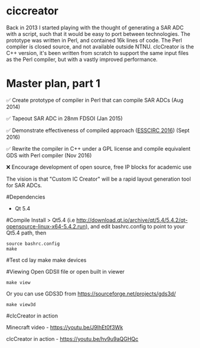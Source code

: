 # ciccreator
Back in 2013 I started playing with the thought of generating a SAR ADC with a script, such that it would be easy to port between technologies. The prototype was written in Perl, and contained 16k lines of code. The Perl compiler is closed source, and not available outside NTNU. cIcCreator is the C++ version, it's been written from scratch to support the same input files as the Perl compiler, but with a vastly improved performance. 

# Master plan, part 1
:white_check_mark: Create prototype of compiler in Perl that can compile SAR ADCs (Aug 2014) 

:white_check_mark: Tapeout SAR ADC in 28nm FDSOI (Jan 2015)

:white_check_mark: Demonstrate effectiveness of compiled approach ([ESSCIRC 2016](http://ieeexplore.ieee.org/document/7598271/)) (Sept 2016)

:white_check_mark: Rewrite the compiler in C++ under a GPL license and compile equivalent GDS with Perl compiler (Nov 2016)

:x: Encourage development of open source, free IP blocks for academic use 

The vision is that "Custom IC Creator" will be a rapid layout generation tool for SAR ADCs. 

#Dependencies
- Qt 5.4

#Compile
Install > Qt5.4 (i.e http://download.qt.io/archive/qt/5.4/5.4.2/qt-opensource-linux-x64-5.4.2.run), and edit bashrc.config to point to your Qt5.4 path, then

    source bashrc.config
    make

#Test
    cd lay
    make
	make devices

#Viewing
Open GDSII file or open built in viewer

    make view

Or you can use GDS3D from https://sourceforge.net/projects/gds3d/ 

    make view3d

#cIcCreator in action

Minecraft video - https://youtu.be/J9lhEt0f3Wk 

cIcCreator in action - https://youtu.be/hv9u9aQGHQc

